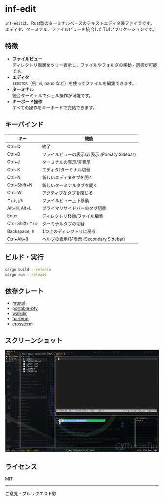 # inf-edit

`inf-edit`は、Rust製のターミナルベースのテキストエディタ兼ファイラです。  
エディタ、ターミナル、ファイルビューを統合したTUIアプリケーションです。

## 特徴

- **ファイルビュー**  
  ディレクトリ階層をツリー表示し、ファイルやフォルダの移動・選択が可能です。
- **エディタ**  
  `$EDITOR`（例: vi, nano など）を使ってファイルを編集できます。
- **ターミナル**  
  統合ターミナルでシェル操作が可能です。
- **キーボード操作**  
  すべての操作をキーボードで完結できます。

## キーバインド

| キー             | 機能                       |
|------------------|----------------------------|
| Ctrl+Q           | 終了                       |
| Ctrl+B           | ファイルビューの表示/非表示 (Primary Sidebar) |
| Ctrl+J           | ターミナルの表示/非表示     |
| Ctrl+K           | エディタ/ターミナル切替     |
| Ctrl+N           | 新しいエディタタブを開く    |
| Ctrl+Shift+N     | 新しいターミナルタブを開く  |
| Ctrl+W           | アクティブなタブを閉じる    |
| ↑/↓, j/k         | ファイルビュー上下移動      |
| Alt+H, Alt+L     | プライマリサイドバーのタブ切替 |
| Enter            | ディレクトリ移動/ファイル編集|
| Ctrl+Shift+↑/↓   | ターミナルタブの切替      |
| Backspace, h     | 1つ上のディレクトリに戻る   |
| Ctrl+Alt+B       | ヘルプの表示/非表示 (Secondary Sidebar) |

## ビルド・実行

```sh
cargo build --release
cargo run --release
```

## 依存クレート

- [ratatui](https://crates.io/crates/ratatui)
- [portable-pty](https://crates.io/crates/portable-pty)
- [walkdir](https://crates.io/crates/walkdir)
- [tui-term](https://crates.io/crates/tui-term)
- [crossterm](https://crates.io/crates/crossterm)

## スクリーンショット

![inf-edit](./inf-edit.png)

## ライセンス

MIT

---

ご意見・プルリクエスト歓
